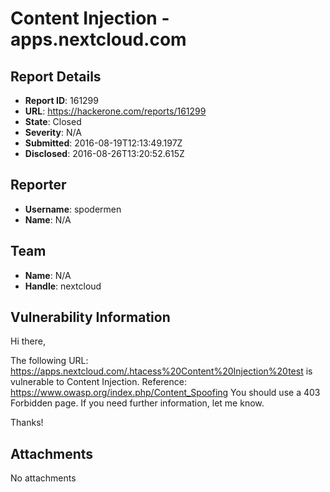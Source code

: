 # Content Injection - apps.nextcloud.com

## Report Details
- **Report ID**: 161299
- **URL**: https://hackerone.com/reports/161299
- **State**: Closed
- **Severity**: N/A
- **Submitted**: 2016-08-19T12:13:49.197Z
- **Disclosed**: 2016-08-26T13:20:52.615Z

## Reporter
- **Username**: spodermen
- **Name**: N/A

## Team
- **Name**: N/A
- **Handle**: nextcloud

## Vulnerability Information
Hi there,

The following URL: https://apps.nextcloud.com/.htacess%20Content%20Injection%20test is vulnerable to Content Injection. Reference: https://www.owasp.org/index.php/Content_Spoofing
You should use a 403 Forbidden page. If you need further information, let me know.

Thanks!

## Attachments
No attachments

